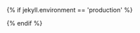 {% if jekyll.environment == 'production' %}
<!-- Google tag (gtag.js) -->
<script async src="https://www.googletagmanager.com/gtag/js?id=G-MNTD6DM8MP"></script>
<script>
  window.dataLayer = window.dataLayer || [];
  function gtag(){dataLayer.push(arguments);}
  gtag('js', new Date());

  gtag('config', 'G-MNTD6DM8MP');
</script>
<script data-goatcounter="https://tekknolagi.goatcounter.com/count" async src="//gc.zgo.at/count.js"></script>
{% endif %}
